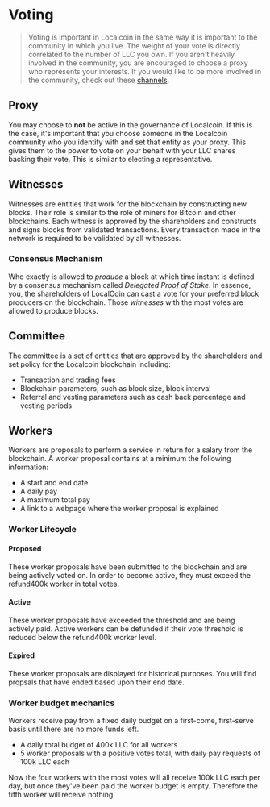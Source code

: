 # Voting

> Voting is important in Localcoin in the same way it is important to the community in which you live. The weight of your vote is directly correlated to the number of LLC you own. If you aren't heavily involved in the community, you are encouraged to choose a proxy who represents your interests. If you would like to be more involved in the community, check out these [channels](/help/introduction/localcoin).

## Proxy

You may choose to **not** be active in the governance of Localcoin. If this is the case, it's important that you choose someone in the Localcoin community who you identify with and set that entity as your proxy. This gives them to the power to vote on your behalf with your LLC shares backing their vote. This is similar to electing a representative.

## Witnesses

Witnesses are entities that work for the blockchain by constructing new blocks. Their role is similar to the role of miners for Bitcoin and other blockchains. Each witness is approved by the shareholders and constructs and signs blocks from validated transactions. Every transaction made in the network is required to be validated by all witnesses.

### Consensus Mechanism

Who exactly is allowed to *produce* a block at which time instant is defined by a
consensus mechanism called *Delegated Proof of Stake*. In essence, you, the
shareholders of LocalCoin can cast a vote for your preferred block producers on the blockchain. Those *witnesses* with the most votes are allowed to produce blocks.


## Committee

The committee is a set of entities that are approved by the shareholders and set policy for the Localcoin blockchain including:

* Transaction and trading fees
* Blockchain parameters, such as block size, block interval
* Referral and vesting parameters such as cash back percentage and vesting periods

## Workers

Workers are proposals to perform a service in return for a salary from the blockchain. A worker proposal contains at a minimum the following information:

* A start and end date
* A daily pay
* A maximum total pay
* A link to a webpage where the worker proposal is explained

### Worker Lifecycle

#### Proposed
These worker proposals have been submitted to the blockchain and are being actively voted on. In order to become active, they must exceed the refund400k worker in total votes.
#### Active
These worker proposals have exceeded the threshold and are being actively paid. Active workers can be defunded if their vote threshold is reduced below the refund400k worker level.
#### Expired
These worker proposals are displayed for historical purposes. You will find propsals that have ended based upon their end date.

### Worker budget mechanics
Workers receive pay from a fixed daily budget on a first-come, first-serve basis until there are no more funds left.

* A daily total budget of 400k LLC for all workers
* 5 worker proposals with a positive votes total, with daily pay requests of 100k LLC each

Now the four workers with the most votes will all receive 100k LLC each per day, but once they've been paid the worker budget is empty. Therefore the fifth worker will receive nothing.

